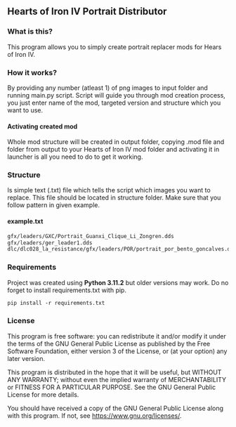 ## Hearts of Iron IV Portrait Distributor
### What is this?
This program allows you to simply create portrait replacer mods for Hears of Iron IV.

### How it works?
By providing any number (atleast 1) of png images to input folder and running main.py script. Script will guide you through mod creation process, you just enter name of the mod, targeted version and structure which you want to use. 

#### Activating created mod
Whole mod structure will be created in output folder, copying .mod file and folder from output to your Hearts of Iron IV mod folder and activating it in launcher is all you need to do to get it working.

### Structure
Is simple text (.txt) file which tells the script which images you want to replace. This file should be located in structure folder. Make sure that you follow pattern in given example.

#### example.txt
```txt
gfx/leaders/GXC/Portrait_Guanxi_Clique_Li_Zongren.dds
gfx/leaders/ger_leader1.dds
dlc/dlc028_la_resistance/gfx/leaders/POR/portrait_por_bento_goncalves.dds
```

### Requirements
Project was created using **Python 3.11.2** but older versions may work. Do no forget to install requirements.txt with pip.

```txt
pip install -r requirements.txt
```

### License
This program is free software: you can redistribute it and/or modify it under the terms of the GNU General Public License as published by the Free Software Foundation, either version 3 of the License, or (at your option) any later version.

This program is distributed in the hope that it will be useful, but WITHOUT ANY WARRANTY; without even the implied warranty of MERCHANTABILITY or FITNESS FOR A PARTICULAR PURPOSE. See the GNU General Public License for more details.

You should have received a copy of the GNU General Public License along with this program. If not, see <https://www.gnu.org/licenses/>. 
